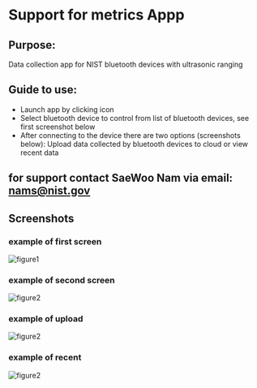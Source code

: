 # Support for metrics Appp
## Purpose:
Data collection app for NIST bluetooth devices with ultrasonic ranging

## Guide to use:
-  Launch app by clicking icon
-  Select bluetooth device to control from list of bluetooth devices, see first screenshot below
-  After connecting to the device there are two options (screenshots below):  Upload data collected by bluetooth devices to cloud or view recent data

## for support contact SaeWoo Nam via email:  nams@nist.gov

## Screenshots
### example of first screen
![figure1](images/pg1.PNG?raw=true)
### example of second screen
![figure2](images/pg2.PNG?raw=true)
### example of upload
![figure2](images/pg2a.PNG?raw=true)
### example of recent
![figure2](images/pg2b.PNG?raw=true)

